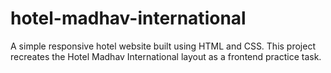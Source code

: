 # hotel-madhav-international
A simple responsive hotel website built using HTML and CSS. This project recreates the Hotel Madhav International layout as a frontend practice task.
